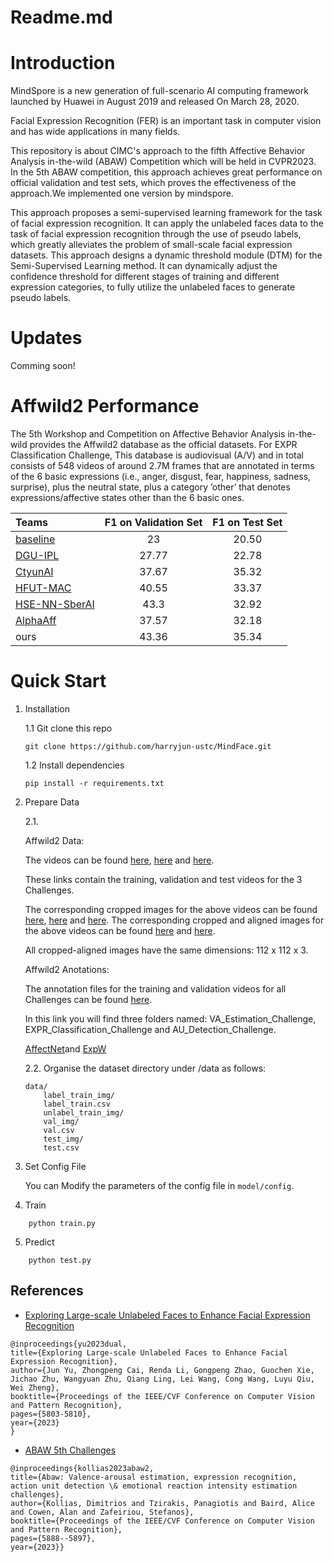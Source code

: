# Readme.md


# Introduction
MindSpore is a new generation of full-scenario AI computing framework launched by Huawei in August 2019 and released On March 28, 2020.

Facial Expression Recognition (FER) is an important task in computer vision and has wide applications in many fields.

This repository is about CIMC's approach to the fifth Affective Behavior Analysis in-the-wild (ABAW) Competition which will be held in CVPR2023. In the 5th ABAW competition, this approach achieves great performance on official validation and test sets, which proves the effectiveness of the approach.We implemented one version by mindspore.

This approach proposes a semi-supervised learning framework for the task of facial expression recognition. It can apply the unlabeled faces data to the task of facial expression recognition through the use of pseudo labels, which greatly alleviates the problem of small-scale facial expression datasets. This approach  designs a dynamic threshold module (DTM) for the Semi-Supervised Learning method. It can dynamically adjust the confidence threshold for different stages of training and different expression categories, to fully utilize the unlabeled faces to generate pseudo labels.

# Updates
Comming soon!


# Affwild2 Performance

The 5th Workshop and Competition on Affective Behavior Analysis in-the-wild provides the Affwild2 database as the official datasets. For EXPR Classification Challenge, This database is audiovisual (A/V) and in total consists of 548 videos of around 2.7M frames that are annotated in terms of the 6 basic expressions (i.e., anger, disgust, fear, happiness, sadness, surprise), plus the neutral state, plus a category ’other’ that denotes expressions/affective states other than the 6 basic ones.


| Teams | F1 on Validation Set | F1 on Test Set | 
| :-- | :-: | :-: |
| [baseline](https://arxiv.org/abs/2202.10659) | 23 | 20.50 |
| [DGU-IPL](https://arxiv.org/abs/2303.08419) | 27.77 | 22.78 |
| [CtyunAI](https://arxiv.org/abs/2303.08356) | 37.67 | 35.32 |
| [HFUT-MAC](https://arxiv.org/abs/2303.09158) | 40.55 | 33.37 |
| [HSE-NN-SberAI](https://arxiv.org/abs/2303.09162) | 43.3 | 32.92 |
| [AlphaAff](https://arxiv.org/abs/2303.10511) | 37.57 | 32.18 |
| ours| 43.36 | 35.34 |


# Quick Start
1. Installation

    1.1 Git clone this repo

    ```
    git clone https://github.com/harryjun-ustc/MindFace.git
    ```

    1.2 Install dependencies

    ```
    pip install -r requirements.txt
    ```

2. Prepare Data

    2.1.
   
   Affwild2 Data:
   
    The videos can be found [here](https://drive.google.com/file/d/1o-ZIvjmpq34zaRb6empLV3W7LFx_8Rvb/view), [here](https://drive.google.com/file/d/1LTzpMJilzrl7HvpintPo2JXLYswONl7y/view) and [here](https://drive.google.com/file/d/1mLb75Lt2nhNk5PHf48AOgCThCBvDPBW_/view).
   
    These links contain the training, validation and test videos for the 3 Challenges.
   
    The corresponding cropped images for the above videos can be found [here](https://drive.google.com/file/d/1eLjxfV4VSntpVmIZb7i2xcgyLqRDF0T0/view), [here](https://drive.google.com/file/d/1hKZc7Pzq-fM91osFgFf0l0JN0SXp0GXw/view) and [here](https://drive.google.com/file/d/1gsvGZXVSMRExrC_JXFyHEku96nAPROk3/view). 
    The corresponding cropped and aligned images for the above videos can be found [here](https://drive.google.com/open?id=1mJdgQviC5i2IFlmMKFkZwG8_RwHFSRrX) and 
    [here](https://drive.google.com/file/d/1iz73GCNlUEqKTOVSH_7OKmGk0L-Oj4bE/view).
   
    All cropped-aligned images have the same dimensions: 112 x 112 x 3.
   
   Affwild2 Anotations:
   
    The annotation files for the training and validation videos for all Challenges can be found [here](https://drive.google.com/file/d/1js-aOtUZcAaBvvvRsfnrRsYW5Dbb87b2/view).
   
    In this link you will find three folders named: VA_Estimation_Challenge, EXPR_Classification_Challenge and AU_Detection_Challenge. 

    [AffectNet](http://mohammadmahoor.com/affectnet/)and [ExpW](https://mmlab.ie.cuhk.edu.hk/projects/socialrelation/index.html)
    
    2.2. Organise the dataset directory under /data as follows:
    ```
    data/
        label_train_img/
        label_train.csv
        unlabel_train_img/
        val_img/
        val.csv
        test_img/
        test.csv
    ```
4. Set Config File

    You can Modify the parameters of the config file in ```model/config```.

5. Train


```
    python train.py
```

5. Predict
```
    python test.py 
```

## References
- [Exploring Large-scale Unlabeled Faces to Enhance Facial Expression Recognition](https://openaccess.thecvf.com/content/CVPR2023W/ABAW/html/Yu_Exploring_Large-Scale_Unlabeled_Faces_To_Enhance_Facial_Expression_Recognition_CVPRW_2023_paper.html)
```
@inproceedings{yu2023dual,
title={Exploring Large-scale Unlabeled Faces to Enhance Facial Expression Recognition},
author={Jun Yu, Zhongpeng Cai, Renda Li, Gongpeng Zhao, Guochen Xie, Jichao Zhu, Wangyuan Zhu, Qiang Ling, Lei Wang, Cong Wang, Luyu Qiu, Wei Zheng},
booktitle={Proceedings of the IEEE/CVF Conference on Computer Vision and Pattern Recognition},
pages={5803-5810},
year={2023}
}
```

- [ABAW 5th Challenges](https://arxiv.org/abs/2303.01498)
```
@inproceedings{kollias2023abaw2,
title={Abaw: Valence-arousal estimation, expression recognition, action unit detection \& emotional reaction intensity estimation challenges},
author={Kollias, Dimitrios and Tzirakis, Panagiotis and Baird, Alice and Cowen, Alan and Zafeiriou, Stefanos},
booktitle={Proceedings of the IEEE/CVF Conference on Computer Vision and Pattern Recognition},
pages={5888--5897},
year={2023}}
```
